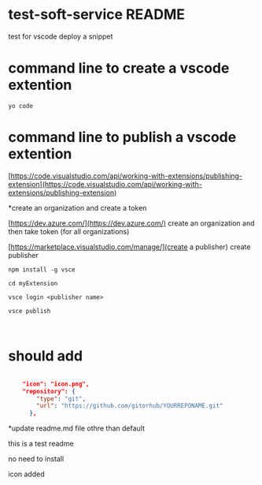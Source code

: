 # test-soft-service README

test for vscode deploy a snippet

# command line to create a vscode extention

```
yo code 

```
# command line to publish a vscode extention
[https://code.visualstudio.com/api/working-with-extensions/publishing-extension](https://code.visualstudio.com/api/working-with-extensions/publishing-extension)


*create an organization and create a token

[https://dev.azure.com/](https://dev.azure.com/) create an organization and  then take token (for all organizations)

[https://marketplace.visualstudio.com/manage/](create a publisher) create publisher

```
npm install -g vsce

cd myExtension

vsce login <publisher name>

vsce publish



```

# should add 

```JSON

    "icon": "icon.png",
    "repository": {
        "type": "git",
        "url": "https://github.com/gitorhub/YOURREPONAME.git"
      },

```

*update readme.md file othre than default

this is a test readme

no need to install

icon added



